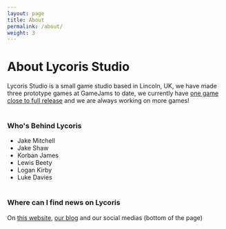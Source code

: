 ```yaml
---
layout: page
title: About
permalink: /about/
weight: 3
---
```


# **About Lycoris Studio**
Lycoris Studio is a small game studio based in Lincoln, UK, we have made three prototype games at GameJams to date, we currently have [one game close to full release](/projects/JAM.md) and we are always working on more games!
<br><br>

### Who's Behind Lycoris
- Jake Mitchell
- Jake Shaw
- Korban James
- Lewis Beety
- Logan Kirby
- Luke Davies
<br><br>


### Where can I find news on Lycoris
On [this website](/projects/), [our blog](https://blog.LYCORIS-STUDIO.CO.UK/) and our social medias (bottom of the page)
